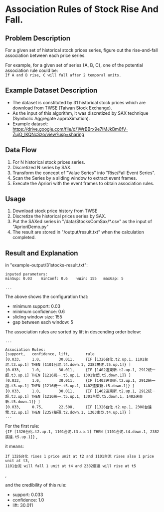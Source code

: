 # Association Rules of Stock Rise And Fall.

## Problem Description

For a given set of historical stock prices series,
figure out the rise-and-fall association between each price series.  
  
For example, for a given set of series {A, B, C},
one of the potential association rule could be:  
`If A and B rise, C will fall after 2 temporal units.`


## Example Dataset Description

- The dataset is constituted by 31 historical stock prices which are download from TWSE (Taiwan Stock Exchange).
- As the input of this algorithm, it was discretized by SAX technique (Symbolic Aggregate approXimation).
- Example dataset: https://drive.google.com/file/d/1WrBBrx9e7lMJkBm6fV-ZujO_lKQNcSzo/view?usp=sharing


## Data Flow

1. For N historical stock prices series.
2. Discretized N series by SAX.
3. Transform the concept of "Value Series" into "Rise/Fall Event Series".
4. Scan the Series by a sliding window to extract event frames.
5. Execute the Apriori with the event frames to obtain association rules.


## Usage

1. Download stock price history from TWSE
2. Discretize the historical prices series by SAX.
3. Put the SAXed series in "/data/StocksComSax/*.csv" as the input of "AprioriDemo.py"
4. The result are stored in "/output/result.txt" when the calculation completed.


## Result and Explanation

in "example-output/31stocks-result.txt":

```
inputed parameters:
minSup: 0.03	minConf: 0.6	wWin: 155	maxGap: 5

...
```

The above shows the configuration that:
- minimum support: 0.03
- minimum confidence: 0.6
- sliding window size: 155
- gap between each window: 5

The association rules are sorted by lift in descending order below:
```
...

Association Rules:
[support,	confidence,	lift,		rule
[0.033,		1.0,		30.011,		{IF [1326台化.t2.up.1, 1101台泥.t3.up.1] THEN [1101台泥.t4.down.1, 2382廣達.t5.up.1]} ]
[0.033,		1.0,		30.011,		{IF [1402遠東新.t2.up.1, 2912統一超.t3.up.1] THEN [1216統一.t5.up.1, 1301台塑.t5.down.1]} ]
[0.033,		1.0,		30.011,		{IF [1402遠東新.t2.up.1, 2912統一超.t3.up.1] THEN [1216統一.t5.up.1, 1402遠東新.t5.down.1]} ]
[0.033,		1.0,		30.011,		{IF [1402遠東新.t2.up.1, 2912統一超.t3.up.1] THEN [1216統一.t5.up.1, 1301台塑.t5.down.1, 1402遠東新.t5.down.1]} ]
[0.033,		0.75,		22.508,		{IF [1326台化.t2.up.1, 2308台達電.t2.up.1] THEN [2357華碩.t2.down.1, 1303南亞.t4.up.1]} ]
...
```

For the first rule:  
`{IF [1326台化.t2.up.1, 1101台泥.t3.up.1] THEN [1101台泥.t4.down.1, 2382廣達.t5.up.1]}`
,

it means:  
```
If 1326台化 rises 1 price unit at t2 and 1101台泥 rises also 1 price unit at t3,
1101台泥 will fall 1 unit at t4 and 2382廣達 will rise at t5
```
,

and the credibility of this rule:
- support: 0.033
- confidence: 1.0
- lift: 30.011

